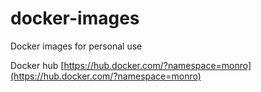 # docker-images
Docker images for personal use

Docker hub [https://hub.docker.com/?namespace=monro](https://hub.docker.com/?namespace=monro)
